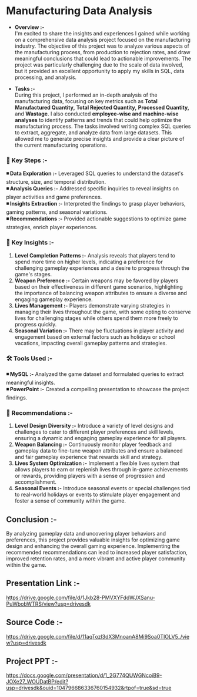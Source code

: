 # Manufacturing Data Analysis 

- **Overview :-**                                                       
I'm excited to share the insights and experiences I gained while working on a comprehensive data analysis project focused on the manufacturing industry. The objective of this project was to analyze various aspects of the manufacturing process, from production to rejection rates, and draw meaningful conclusions that could lead to actionable improvements. The project was particularly challenging due to the scale of data involved, but it provided an excellent opportunity to apply my skills in SQL, data processing, and analysis.

- **Tasks :-**                                                           
During this project, I performed an in-depth analysis of the manufacturing data, focusing on key metrics such as **Total Manufactured Quantity,** **Total Rejected Quantity,** **Processed Quantity,** and **Wastage**. I also conducted **employee-wise and machine-wise analyses** to identify patterns and trends that could help optimize the manufacturing process. The tasks involved writing complex SQL queries to extract, aggregate, and analyze data from large datasets. This allowed me to generate precise insights and provide a clear picture of the current manufacturing operations.

### 📌  Key Steps :-
**◾ Data Exploration :-**  Leveraged SQL queries to understand the dataset's structure, size, and temporal distribution.                            
**◾ Analysis Queries :-**  Addressed specific inquiries to reveal insights on player activities and game preferences.                                 
**◾ Insights Extraction :-**  Interpreted the findings to grasp player behaviors, gaming patterns, and seasonal variations.                                      
**◾ Recommendations :-**  Provided actionable suggestions to optimize game strategies, enrich player experiences.                                       

### 📌  Key Insights :-
1.  **Level Completion Patterns :-**  Analysis reveals that players tend to spend more time on higher levels, indicating a preference for challenging gameplay experiences and a desire to progress through the game's stages.
2.  **Weapon Preference :-**  Certain weapons may be favored by players based on their effectiveness in different game scenarios, highlighting the importance of balancing weapon attributes to ensure a diverse and engaging gameplay experience.
3.  **Lives Management :-**  Players demonstrate varying strategies in managing their lives throughout the game, with some opting to conserve lives for challenging stages while others spend them more freely to progress quickly.
4.  **Seasonal Variation :-**  There may be fluctuations in player activity and engagement based on external factors such as holidays or school vacations, impacting overall gameplay patterns and strategies.

### 🛠️  Tools Used :-
**◾ MySQL :-**  Analyzed the game dataset and formulated queries to extract meaningful insights.                                    
**◾ PowerPoint :-**  Created a compelling presentation to showcase the project findings.                          

### 📌 Recommendations :-
1.  **Level Design Diversity :-**  Introduce a variety of level designs and challenges to cater to different player preferences and skill levels, ensuring a dynamic and engaging gameplay experience for all players.          
2.  **Weapon Balancing :-**  Continuously monitor player feedback and gameplay data to fine-tune weapon attributes and ensure a balanced and fair gameplay experience that rewards skill and strategy.        
3.  **Lives System Optimization :-**  Implement a flexible lives system that allows players to earn or replenish lives through in-game achievements or rewards, providing players with a sense of progression and accomplishment.                          
4.  **Seasonal Events :-**  Introduce seasonal events or special challenges tied to real-world holidays or events to stimulate player engagement and foster a sense of community within the game.         

## Conclusion :-
By analyzing gameplay data and uncovering player behaviors and preferences, this project provides valuable insights for optimizing game design and enhancing the overall gaming experience. Implementing the recommended recommendations can lead to increased player satisfaction, improved retention rates, and a more vibrant and active player community within the game.                 

## Presentation Link :-                                         
https://drive.google.com/file/d/1Jkb28-PMVXYFddWJXSanu-PuWbobWTRS/view?usp=drivesdk

## Source Code :-                                                                            
https://drive.google.com/file/d/11aqTozl3dX3MnoanA8Mi9Soa0TIOLV5_/view?usp=drivesdk

## Project  PPT :-                                                                   
https://docs.google.com/presentation/d/1_2G774QUWGNcoiB9-JOXe27_WOUDatBP/edit?usp=drivesdk&ouid=104796686336760154932&rtpof=true&sd=true

